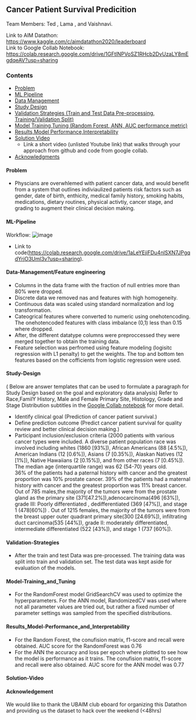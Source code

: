 ## Cancer Patient Survival Predicition 

Team Members: Ted , Lama , and Vaishnavi.

Link to AIM Datathon: https://www.kaggle.com/c/aimdatathon2020/leaderboard <br>
Link to Google Collab Notebook: https://colab.research.google.com/drive/1GFtlNPVoSZ1RHcb2DvUzaLY8mEgdqeAV?usp=sharing
### Contents

* [Problem](#Problem)
* [ML Pipeline](#ML-Pipeline)
* [Data Management](#Data-Management)
* [Study Design](#Study-Design)
* [Validation Strategies (Train and Test Data Pre-processing, Training/Validation Split)](#Validation-Strategies)
* [Model Training,Tuning (Random Forest, ANN, AUC performance metric)](#Model-Training_and_Tuning)
* [Results,Model Performance,Interpretability](#Results_Model-Performance_and_Interpretability)
* [Solution Video](#Solution-Video)
  * Link a short video (unlisted Youtube link) that walks through your approach from github and code from google collab.
* [Acknowledgments](#acknowledgments)
#### Problem
- Physcians are overwhlemed with patient cancer data, and would benefit from a system that outlines indiviaulized patients risk factors such as gender, date of birth, enthicity, medical family history, smoking habits, medications, dietary routines, physical activtiy, cancer stage, and grading to augment their clinical decision making. 
#### ML-Pipeline
Workflow:
![image](https://user-images.githubusercontent.com/20275395/110195557-00058080-7e0c-11eb-88fe-b7c90dcf6b78.png)
- Link to code(https://colab.research.google.com/drive/1aLeYEjiFDu4nlSXN7JPgqdYrjO3Uml3v?usp=sharing).
#### Data-Management/Feature engineering
- Columns in the data frame with the fraction of null entries more than 80% were dropped.
- Discrete data we removed nas and features with high homogeneity.
- Continuous data was scaled using standard normalization and log transformation.
- Cateogrical features where converted to numeric using onehotencoding. The onehotencoded features with class imbalance (0,1) less than 0.15 where dropped.
- After, the different datatype columns were preproccessed they were merged together to obtain the training data.
- Feature selection was perfromed using feature modeling (logisitc regression with L1 penalty) to get the weights. The top and bottom ten features based on the cofficients from logistic regression were used.
#### Study-Design
( Below are answer templates that can be used to formulate a paragraph for Study Design based on the goal and exploratory data analysis)
Refer to Race,FamilY History, Male and Female Primary Site, Histology, Grade and Stage Distribution subtitles in the [Google Collab notebook](https://colab.research.google.com/drive/1GFtlNPVoSZ1RHcb2DvUzaLY8mEgdqeAV?usp=sharing) for more detail. 
-   Identify clinical goal (Prediction of cancer patient survival.)
-   Define prediction outcome (Predict cancer patient survival for quality review and better clinical decision making.)
-   Participant inclusion/exclusion criteria 
(2000 patients with various cancer types were included. A diverse patient population race was involved including whites (1860 [93%]),  African Americans (88 [4.5%]), American Indians (12 [0.6%]), Asians (7 [0.35%]),  Alaskan Natives (12 [1%]), Native Hawaiians (2 [0.15%]), and from other races (7 [0.45%]). The median age (interquartile range) was 62 (54-70) years old.  
36% of the patients had a paternal history with cancer and the greatest proportion was 10% prostate cancer. 39% of the patients had a maternal history with cancer and the greatest proportion was 11% breast cancer. 
Out of 785 males,the majority of the tumors were from the prostate gland as the primary site (371[47.2%]),adenocarcinoma(496 [63%]), grade III: Poorly differentiated , dedifferentiated (369 [47%]), and stage 1 (478[60%]) . 
Out of 1215 females, the majority of the tumors were from the breast upper outer quadrant primary site(300 [24.69%]), infiltrating duct carcinoma(535 [44%]), grade II: moderately differentiated, intermediate differentiated (522 [43%]), and stage 1 (737 [60%]).
#### Validation-Strategies 
* After the train and test Data was pre-processed. The training data was split into train and validation set. The test data was kept aside for evaluation of the models.
#### Model-Training_and_Tuning
* For the RandomForest model GridSearchCV was used to optimize the hyperparameters. For the ANN model, RandomizedCV was used where not all parameter values are tried out, but rather a fixed number of parameter settings was sampled from the specified distributions.
#### Results_Model-Performance_and_Interpretability
* For the Random Forest, the conufision matrix,  f1-score and recall were obtained.
AUC score for the RandomForest was 0.76
* For the ANN the accuracy and loss per epoch where plotted to see how the model is performance as it trains.
The conufision matrix,  f1-score and recall were also obtained.
AUC score for the ANN model was 0.77
#### Solution-Video

#### Acknowledgement
We would like to thank the UBAIM club eboard for organizing this Datathon and providing us the dataset to hack over the weekend (<48hrs)

